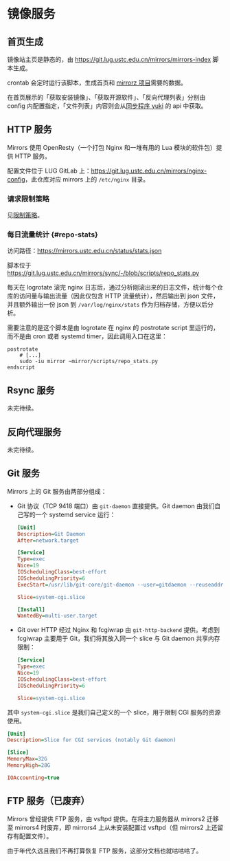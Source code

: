 # 镜像服务

## 首页生成

镜像站主页是静态的，由 <https://git.lug.ustc.edu.cn/mirrors/mirrors-index> 脚本生成。

crontab 会定时运行该脚本，生成首页和 [mirrorz 项目](https://mirrorz.org/)需要的数据。

在首页展示的「获取安装镜像」、「获取开源软件」、「反向代理列表」分别由 config 内配置指定，「文件列表」内容则会从[同步程序 yuki](https://github.com/ustclug/yuki) 的 api 中获取。

## HTTP 服务

Mirrors 使用 OpenResty（一个打包 Nginx 和一堆有用的 Lua 模块的软件包）提供 HTTP 服务。

配置文件位于 LUG GitLab 上：<https://git.lug.ustc.edu.cn/mirrors/nginx-config>，此仓库对应 mirrors 上的 `/etc/nginx` 目录。

### 请求限制策略

见[限制策略](limiter.md)。

### 每日流量统计 {#repo-stats}

访问路径：<https://mirrors.ustc.edu.cn/status/stats.json>

脚本位于 <https://git.lug.ustc.edu.cn/mirrors/sync/-/blob/scripts/repo_stats.py>

每天在 logrotate 滚完 nginx 日志后，通过分析刚滚出来的日志文件，统计每个仓库的访问量与输出流量（因此仅包含 HTTP 流量统计），然后输出到 json 文件，并且额外输出一份 json 到 `/var/log/nginx/stats` 作为归档存储，方便以后分析。

需要注意的是这个脚本是由 logrotate 在 nginx 的 postrotate script 里运行的，而不是由 cron 或者 systemd timer，因此调用入口在这里：

```shell title="/etc/logrotate.d/nginx"
postrotate
    # [...]
    sudo -iu mirror ~mirror/scripts/repo_stats.py
endscript
```

## Rsync 服务

未完待续。

## 反向代理服务

未完待续。

## Git 服务

Mirrors 上的 Git 服务由两部分组成：

- Git 协议（TCP 9418 端口）由 `git-daemon` 直接提供。Git daemon 由我们自己写的一个 systemd service 运行：

    ```ini title="/etc/systemd/system/git-daemon.service"
    [Unit]
    Description=Git Daemon
    After=network.target

    [Service]
    Type=exec
    Nice=19
    IOSchedulingClass=best-effort
    IOSchedulingPriority=6
    ExecStart=/usr/lib/git-core/git-daemon --user=gitdaemon --reuseaddr --verbose --export-all --forbid-override=receive-pack --timeout=180 --max-connections=32 --base-path=/srv/git

    Slice=system-cgi.slice

    [Install]
    WantedBy=multi-user.target
    ```

- Git over HTTP 经过 Nginx 和 fcgiwrap 由 `git-http-backend` 提供。考虑到 fcgiwrap 主要用于 Git，我们将其放入同一个 slice 与 Git daemon 共享内存限制：

    ```ini title="systemctl edit fcgiwrap.service"
    [Service]
    Type=exec
    Nice=19
    IOSchedulingClass=best-effort
    IOSchedulingPriority=6

    Slice=system-cgi.slice
    ```

其中 `system-cgi.slice` 是我们自己定义的一个 slice，用于限制 CGI 服务的资源使用。

```ini title="/etc/systemd/system/system-cgi.slice"
[Unit]
Description=Slice for CGI services (notably Git daemon)

[Slice]
MemoryMax=32G
MemoryHigh=28G

IOAccounting=true
```

## FTP 服务（已废弃）

Mirrors 曾经提供 FTP 服务，由 vsftpd 提供。在将主力服务器从 mirrors2 迁移至 mirrors4 时废弃，即 mirrors4 上从未安装配置过 vsftpd（但 mirrors2 上还留存有配置文件）。

由于年代久远且我们不再打算恢复 FTP 服务，这部分文档也就咕咕咕了。
